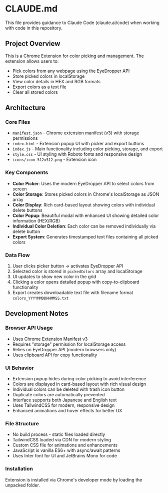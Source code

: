 # CLAUDE.md

This file provides guidance to Claude Code (claude.ai/code) when working with code in this repository.

## Project Overview

This is a Chrome Extension for color picking and management. The extension allows users to:
- Pick colors from any webpage using the EyeDropper API
- Store picked colors in localStorage
- View color details in HEX and RGB formats
- Export colors as a text file
- Clear all stored colors

## Architecture

### Core Files
- `manifest.json` - Chrome extension manifest (v3) with storage permissions
- `index.html` - Extension popup UI with picker and export buttons
- `index.js` - Main functionality including color picking, storage, and export
- `style.css` - UI styling with Roboto fonts and responsive design
- `icons/icon-512x512.png` - Extension icon

### Key Components
- **Color Picker**: Uses the modern EyeDropper API to select colors from screen
- **Color Storage**: Stores picked colors in Chrome's localStorage as JSON array
- **Color Display**: Rich card-based layout showing colors with individual delete buttons
- **Color Popup**: Beautiful modal with enhanced UI showing detailed color information (HEX/RGB)
- **Individual Color Deletion**: Each color can be removed individually via delete button
- **Export System**: Generates timestamped text files containing all picked colors

### Data Flow
1. User clicks picker button → activates EyeDropper API
2. Selected color is stored in `pickedColors` array and localStorage
3. UI updates to show new color in the grid
4. Clicking a color opens detailed popup with copy-to-clipboard functionality
5. Export creates downloadable text file with filename format `colors_YYYYMMDDHHMMSS.txt`

## Development Notes

### Browser API Usage
- Uses Chrome Extension Manifest v3
- Requires "storage" permission for localStorage access
- Relies on EyeDropper API (modern browsers only)
- Uses clipboard API for copy functionality

### UI Behavior
- Extension popup hides during color picking to avoid interference
- Colors are displayed in card-based layout with rich visual design
- Individual colors can be deleted with trash icon button
- Duplicate colors are automatically prevented
- Interface supports both Japanese and English text
- Uses TailwindCSS for modern, responsive design
- Enhanced animations and hover effects for better UX

### File Structure
- No build process - static files loaded directly
- TailwindCSS loaded via CDN for modern styling
- Custom CSS file for animations and enhancements
- JavaScript is vanilla ES6+ with async/await patterns
- Uses Inter font for UI and JetBrains Mono for code

### Installation
Extension is installed via Chrome's developer mode by loading the unpacked folder.